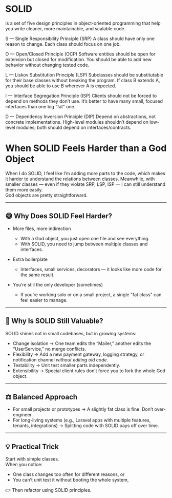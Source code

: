 # SOLID 
is a set of five design principles in object-oriented programming that help you write cleaner, more maintainable, and scalable code.


S — Single Responsibility Principle (SRP)
A class should have only one reason to change. Each class should focus on one job.


O — Open/Closed Principle (OCP)
Software entities should be open for extension but closed for modification. You should be able to add new behavior without changing tested code.


L — Liskov Substitution Principle (LSP)
Subclasses should be substitutable for their base classes without breaking the program.
If class B extends A, you should be able to use B wherever A is expected.


I — Interface Segregation Principle (ISP)
Clients should not be forced to depend on methods they don’t use.
It’s better to have many small, focused interfaces than one big “fat” one.


D — Dependency Inversion Principle (DIP)
Depend on abstractions, not concrete implementations.
High-level modules shouldn’t depend on low-level modules; both should depend on interfaces/contracts.



# When SOLID Feels Harder than a God Object

When I do SOLID, I feel like I’m adding more parts to the code, which makes it harder to understand the relations between classes.  Meanwhile, with smaller classes — even if they violate SRP, LSP, ISP — I can still understand them more easily.  
God objects are pretty straightforward.

---

## 😅 Why Does SOLID Feel Harder?

- More files, more indirection  
  - With a God object, you just open one file and see everything.  
  - With SOLID, you need to jump between multiple classes and interfaces.  

- Extra boilerplate  
  - Interfaces, small services, decorators — it looks like more code for the same result.  

- You’re still the only developer (sometimes)  
  - If you’re working solo or on a small project, a single "fat class" can feel easier to manage.  

---

## 🚀 Why Is SOLID Still Valuable?

SOLID shines not in small codebases, but in growing systems:

- Change isolation → One team edits the “Mailer,” another edits the “UserService,” no merge conflicts.  
- Flexibility → Add a new payment gateway, logging strategy, or notification channel *without editing old code*.  
- Testability → Unit test smaller parts independently.  
- Extensibility → Special client rules don’t force you to fork the whole God object.  

---

## ⚖️ Balanced Approach
- For small projects or prototypes → A slightly fat class is fine. Don’t over-engineer.  
- For long-living systems (e.g., Laravel apps with multiple features, tenants, integrations) → Splitting code with SOLID pays off over time.  

---

## 💡 Practical Trick

Start with simple classes.  
When you notice:  
- One class changes too often for different reasons, or  
- You can’t unit test it without booting the whole system,  

👉 Then refactor using SOLID principles.  
